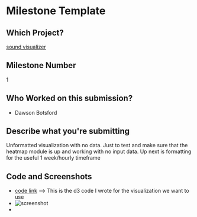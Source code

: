 # Milestone Template

## Which Project?
[sound visualizer](https://github.com/dawsonbotsford/soundvisualizer)

## Milestone Number
1

## Who Worked on this submission?
* Dawson Botsford

## Describe what you're submitting
Unformatted visualization with no data. Just to test and make sure that the heatmap module is up and working with no input data. Up next is formatting for the useful 1 week/hourly timeframe

## Code and Screenshots
* [code link](https://github.com/dawsonbotsford/soundvisualizer/blob/master/calendar/tests/calendar.html) --> This is the d3 code I wrote for the visualization we want to use
* ![screenshot](http://i.imgur.com/UNbiXKO.png)
* 

